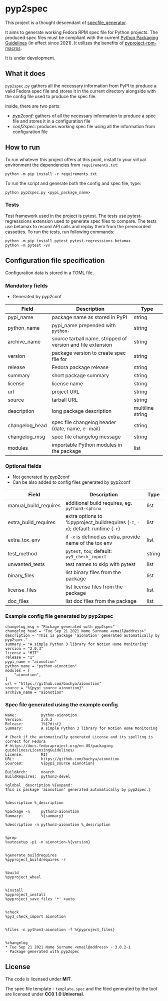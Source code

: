 # pyp2spec

This project is a thought descendant of [specfile_generator](https://github.com/frenzymadness/specfile_generator).

It aims to generate working Fedora RPM spec file for Python projects.
The produced spec files must be compliant with the current [Python Packaging Guidelines](https://docs.fedoraproject.org/en-US/packaging-guidelines/Python/) (in effect since 2021).
It utilizes the benefits of [pyproject-rpm-macros](https://src.fedoraproject.org/rpms/pyproject-rpm-macros).

It is under development.

## What it does

`pyp2spec.py` gathers all the necessary information from PyPI to produce a valid
Fedora spec file and stores it in the current directory alongside with
the config file used to produce the spec file.

Inside, there are two parts:
- *pyp2conf*: gathers of all the necessary information to produce a spec file and stores it in a configuration file
- *conf2spec*: produces working spec file using all the information from configuration file

## How to run

To run whatever this project offers at this point, install to your virtual environment the dependencies from `requirements.txt`:

```
python -m pip install -r requirements.txt
```

To run the script and generate both the config and spec file, type:
```
python pyp2spec.py <pypi_package_name>
```

### Tests

Test framework used in the project is pytest.
The tests use pytest-regresssions extension used to generate spec files to compare.
The tests use betamax to record API calls and replay them from the prerecorded cassettes.
To run the tests, run following commands:

```
python -m pip install pytest pytest-regresssions betamax
python -m pytest -vv
```


## Configuration file specification

Configuration data is stored in a TOML file.

### Mandatory fields

- Generated by pyp2conf

| Field  | Description | Type |
| -------- | -------- | -------- |
| pypi_name | package name as stored in PyPI  | string   |
| python_name | pypi_name prepended with `python-` | string |
| archive_name | source tarball name, stripped of version and file extension  | string |
| version | package version to create spec file for  | string |
| release | Fedora package release | string |
| summary | short package summary | string |
| license | license name | string |
| url | project URL | string |
| source | tarball URL | string |
| description | long package description | multiline string |
| changelog_head | spec file changelog header (date, name, e-mail) | string |
| changelog_msg | spec file changelog message | string |
| modules | importable Python modules in the package | list |


### Optional fields

- Not generated by pyp2conf
- Can be also added to config files generated by pyp2conf


| Field | Description | Type |
| -------- | -------- | -------- |
| manual_build_requires     | additional build requires, eg. `python3-sphinx`     | list     |
| extra_build_requires     | extra options to %pyproject_buildrequires (`-t`, `-x`); default: runtime (`-r`)   | list     |
| extra_tox_env     | if `-x` is defined as extra, provide name of the tox env      | list     |
| test_method     | `pytest`, `tox`; default: `py3_check_import`     | string     |
| unwanted_tests     | test names to skip with pytest     | list     |
| binary_files     | list binary files from the package     | list     |
| license_files     | list license files from the package     | list     |
| doc_files     | list doc files from the package     | list |


### Example config file generated by pyp2spec

```
changelog_msg = "Package generated with pyp2spec"
changelog_head = "Tue Sep 21 2021 Name Surname <email@address>"
description = "This is package 'aionotion' generated automatically by pyp2spec."
summary = "A simple Python 3 library for Notion Home Monitoring"
version = "2.0.3"
license = "MIT"
release = "1"
pypi_name = "aionotion"
python_name = "python-aionotion"
modules = [
    "aionotion",
]
url = "https://github.com/bachya/aionotion"
source = "%{pypi_source aionotion}"
archive_name = "aionotion"
```

### Spec file generated using the example config

```
Name:           python-aionotion
Version:        3.0.2
Release:        1%{?dist}
Summary:        A simple Python 3 library for Notion Home Monitoring

# Check if the automatically generated License and its spelling is correct for Fedora
# https://docs.fedoraproject.org/en-US/packaging-guidelines/LicensingGuidelines/
License:        MIT
URL:            https://github.com/bachya/aionotion
Source0:        %{pypi_source aionotion}

BuildArch:      noarch
BuildRequires:  python3-devel

%global _description %{expand:
This is package 'aionotion' generated automatically by pyp2spec.}


%description %_description

%package -n     python3-aionotion
Summary:        %{summary}

%description -n python3-aionotion %_description


%prep
%autosetup -p1 -n aionotion-%{version}


%generate_buildrequires
%pyproject_buildrequires -r


%build
%pyproject_wheel


%install
%pyproject_install
%pyproject_save_files '*' +auto


%check
%py3_check_import aionotion


%files -n python3-aionotion -f %{pyproject_files}


%changelog
* Tue Sep 21 2021 Name Surname <email@address> - 3.0.2-1
- Package generated with pyp2spec
```


## License

The code is licensed under **MIT**.

The spec file template - `template.spec` and the filed generated by the tool are licensed under **CC0 1.0 Universal**.
